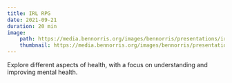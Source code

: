 ```yaml
---
title: IRL RPG
date: 2021-09-21
duration: 20 min
image:
    path: https://media.bennorris.org/images/bennorris/presentations/irl-rpg.png
    thumbnail: https://media.bennorris.org/images/bennorris/presentations/irl-rpg.png
---
```


Explore different aspects of health, with a focus on understanding and improving mental health.
